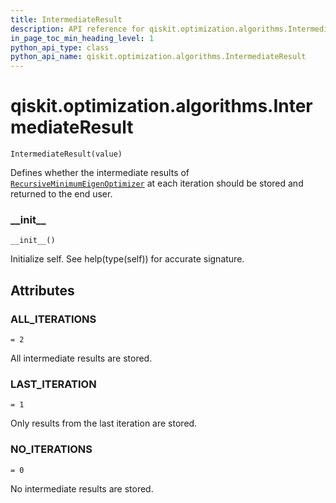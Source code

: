 ```yaml
---
title: IntermediateResult
description: API reference for qiskit.optimization.algorithms.IntermediateResult
in_page_toc_min_heading_level: 1
python_api_type: class
python_api_name: qiskit.optimization.algorithms.IntermediateResult
---
```


<span id="qiskit-optimization-algorithms-intermediateresult" />

# qiskit.optimization.algorithms.IntermediateResult

<span id="qiskit.optimization.algorithms.IntermediateResult" />

`IntermediateResult(value)`

Defines whether the intermediate results of [`RecursiveMinimumEigenOptimizer`](qiskit.optimization.algorithms.RecursiveMinimumEigenOptimizer "qiskit.optimization.algorithms.RecursiveMinimumEigenOptimizer") at each iteration should be stored and returned to the end user.

### \_\_init\_\_

<span id="qiskit.optimization.algorithms.IntermediateResult.__init__" />

`__init__()`

Initialize self. See help(type(self)) for accurate signature.

## Attributes

<span id="qiskit.optimization.algorithms.IntermediateResult.ALL_ITERATIONS" />

### ALL\_ITERATIONS

`= 2`

All intermediate results are stored.

<span id="qiskit.optimization.algorithms.IntermediateResult.LAST_ITERATION" />

### LAST\_ITERATION

`= 1`

Only results from the last iteration are stored.

<span id="qiskit.optimization.algorithms.IntermediateResult.NO_ITERATIONS" />

### NO\_ITERATIONS

`= 0`

No intermediate results are stored.

